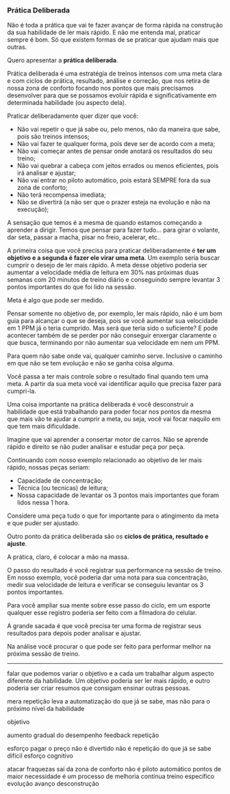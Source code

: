 ### Prática Deliberada

Não é toda a prática que vai te fazer avançar de forma rápida na construção da sua habilidade de ler mais rápido. E não me entenda mal, praticar sempre é bom. Só que existem formas de se praticar que ajudam mais que outras. 

Quero apresentar a **prática deliberada**.

Prática deliberada é uma estratégia de treinos intensos com uma meta clara e com ciclos de prática, resultado, análise e correção, que nos retira de nossa zona de conforto focando nos pontos que mais precisamos desenvolver para que se possamos evoluir rápida e significativamente em determinada habilidade (ou aspecto dela).

Praticar deliberadamente quer dizer que você:

* Não vai repetir o que já sabe ou, pelo menos, não da maneira que sabe, pois são treinos intensos;
* Não vai fazer te qualquer forma, pois deve ser de acordo com a meta;
* Não vai começar antes de pensar onde anotará os resultados do seu treino;
* Não vai quebrar a cabeça com jeitos errados ou menos eficientes, pois irá analisar e ajustar;
* Não vai entrar no piloto automático, pois estará SEMPRE fora da sua zona de conforto;
* Não terá recompensa imediata;
* Não se divertirá (a não ser que o prazer esteja na evolução e não na execução);

A sensação que temos é a mesma de quando estamos começando a aprender a dirigir. Temos que pensar para fazer tudo... para girar o volante, dar seta, passar a macha, pisar no freio, acelerar, etc..

A primeira coisa que você precisa para praticar deliberadamente é **ter um objetivo e a segunda é fazer ele virar uma meta**. Um exemplo seria buscar cumprir o desejo de ler mais rápido. A meta desse objetivo poderia ser aumentar a velocidade média de leitura em 30% nas próximas duas semanas com 20 minutos de treino diário e conseguindo sempre levantar 3 pontos importantes do que foi lido na sessão.

Meta é algo que pode ser medido.

Pensar somente no objetivo de, por exemplo, ler mais rápido, não é um bom guia para alcançar o que se deseja, pois se você aumentar sua velocidade em 1 PPM já o teria cumprido. Mas será que teria sido o suficiente? E pode acontecer também de se perder por não conseguir enxergar claramente o que busca, terminando por não aumentar sua velocidade em nem um PPM.

Para quem não sabe onde vai, qualquer caminho serve. Inclusive o caminho em que não se tem evolução e não se ganha coisa alguma.

Você passa a ter mais controle sobre o resultado final quando tem uma meta. A partir da sua meta você vai identificar aquilo que precisa fazer para cumpri-la.

Uma coisa importante na prática deliberada é você desconstruir a habilidade que está trabalhando para poder focar nos pontos da mesma que mais vão te ajudar a cumprir a meta, ou seja, você vai focar naquilo em que tem mais dificuldade.

Imagine que vai aprender a consertar motor de carros. Não se aprende rápido e direito se não puder analisar e estudar peça por peça.

Continuando com nosso exemplo relacionado ao objetivo de ler mais rápido, nossas peças seriam:

* Capacidade de concentração;
* Técnica (ou tecnicas) de leitura;
* Nossa capacidade de levantar os 3 pontos mais importantes que foram lidos nessa 1 hora.

Considere uma peça tudo o que for importante para o atingimento da meta e que puder ser ajustado.

Outro ponto da prática deliberada são os **ciclos de prática, resultado e ajuste**.

A prática, claro, é colocar a mão na massa.

O passo do resultado é você registrar sua performance na sessão de treino. Em nosso exemplo, você poderia dar uma nota para sua concentração, medir sua velocidade de leitura e verificar se conseguiu levantar os 3 pontos importantes.

Para você ampliar sua mente sobre esse passo do ciclo, em um esporte qualquer esse registro poderia ser feito com a filmadora do celular.

A grande sacada é que você precisa ter uma forma de registrar seus resultados para depois poder analisar e ajustar.

Na análise você procurar o que pode ser feito para performar melhor na próxima sessão de treino.










--------------------------------------------------------------------

falar que podemos variar o objetivo e a cada um trabalhar algum aspecto diferente da habilidade. Um objetivo poderia ser ler mais rápido, e outro poderia ser criar resumos que consigam ensinar outras pessoas.

mera repetição leva a automatização do que já se sabe, mas não para o próximo nível da habilidade

objetivo

aumento gradual do desempenho
feedback
repetição

esforço
pagar o preço
não é divertido
não é repetição do que já se sabe
difícil
esforço cognitivo


atacar fraquezas
saí da zona de conforto
não é piloto automático
pontos de maior necessidade
é um processo de melhoria contínua
treino específico
evolução
avanço
desconstrução


